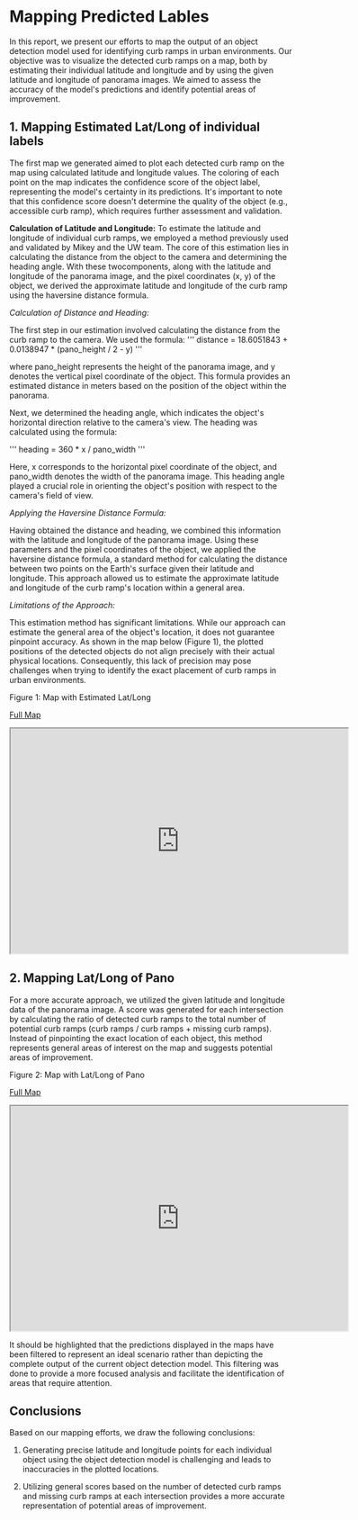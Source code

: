 # Mapping Predicted Lables

In this report, we present our efforts to map the output of an object detection model used for identifying curb ramps in urban environments. Our objective was to visualize the detected curb ramps on a map, both by estimating their individual latitude and longitude and by using the given latitude and longitude of panorama images. We aimed to assess the accuracy of the model's predictions and identify potential areas of improvement.

## 1. Mapping Estimated Lat/Long of individual labels

The first map we generated aimed to plot each detected curb ramp on the map using calculated latitude and longitude values. The coloring of each point on the map indicates the confidence score of the object label, representing the model's certainty in its predictions. It's important to note that this confidence score doesn't determine the quality of the object (e.g., accessible curb ramp), which requires further assessment and validation.

**Calculation of Latitude and Longitude:**
To estimate the latitude and longitude of individual curb ramps, we employed a method previously used and validated by Mikey and the UW team. The core of this estimation lies in calculating the distance from the object to the camera and determining the heading angle. With these twocomponents, along with the latitude and longitude of the panorama image, and the pixel coordinates (x, y) of the object, we derived the approximate latitude and longitude of the curb ramp using the haversine distance formula.

_Calculation of Distance and Heading:_

The first step in our estimation involved calculating the distance from the curb ramp to the camera. We used the formula:
'''
distance = 18.6051843 + 0.0138947 * (pano_height / 2 - y)
'''

where pano_height represents the height of the panorama image, and y denotes the vertical pixel coordinate of the object. This formula provides an estimated distance in meters based on the position of the object within the panorama.

Next, we determined the heading angle, which indicates the object's horizontal direction relative to the camera's view. The heading was calculated using the formula:

'''
heading = 360 * x / pano_width
'''

Here, x corresponds to the horizontal pixel coordinate of the object, and pano_width denotes the width of the panorama image. This heading angle played a crucial role in orienting the object's position with respect to the camera's field of view.

_Applying the Haversine Distance Formula:_

Having obtained the distance and heading, we combined this information with the latitude and longitude of the panorama image. Using these parameters and the pixel coordinates of the object, we applied the haversine distance formula, a standard method for calculating the distance between two points on the Earth's surface given their latitude and longitude. This approach allowed us to estimate the approximate latitude and longitude of the curb ramp's location within a general area.

_Limitations of the Approach:_

This estimation method has significant limitations. While our approach can estimate the general area of the object's location, it does not guarantee pinpoint accuracy. As shown in the map below (Figure 1), the plotted positions of the detected objects do not align precisely with their actual physical locations. Consequently, this lack of precision may pose challenges when trying to identify the exact placement of curb ramps in urban environments.

Figure 1: Map with Estimated Lat/Long

[Full Map](https://camwirth.github.io/sidewalk/cv_summary_USU/maps/html_files/spgg-curb-test-map.html)

<iframe src="https://camwirth.github.io/sidewalk/cv_summary_USU/maps/html_files/spgg-curb-test-map.html" width="600" height="400"></iframe>


## 2. Mapping Lat/Long of Pano

For a more accurate approach, we utilized the given latitude and longitude data of the panorama image. A score was generated for each intersection by calculating the ratio of detected curb ramps to the total number of potential curb ramps (curb ramps / curb ramps + missing curb ramps). Instead of pinpointing the exact location of each object, this method represents general areas of interest on the map and suggests potential areas of improvement.

Figure 2: Map with Lat/Long of Pano

[Full Map](https://camwirth.github.io/sidewalk/cv_summary_USU/maps/html_files/map.html)

<iframe src="https://camwirth.github.io/sidewalk/cv_summary_USU/maps/html_files/map.html" width="600" height="400"></iframe>
<!-- look into why the images don't pop up?? -->

 It should be highlighted that the predictions displayed in the maps have been filtered to represent an ideal scenario rather than depicting the complete output of the current object detection model. This filtering was done to provide a more focused analysis and facilitate the identification of areas that require attention.

## Conclusions

Based on our mapping efforts, we draw the following conclusions:

1. Generating precise latitude and longitude points for each individual object using the object detection model is challenging and leads to inaccuracies in the plotted locations.

2. Utilizing general scores based on the number of detected curb ramps and missing curb ramps at each intersection provides a more accurate representation of potential areas of improvement.